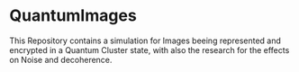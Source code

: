 # QuantumImages
This Repository contains a simulation for Images beeing represented and encrypted in a Quantum Cluster state, with also the research for the effects on Noise and decoherence.

